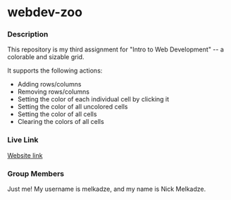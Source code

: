 # webdev-zoo

### Description

This repository is my third assignment for "Intro to Web Development" -- a colorable and sizable grid.

It supports the following actions:
* Adding rows/columns
* Removing rows/columns
* Setting the color of each individual cell by clicking it
* Setting the color of all uncolored cells
* Setting the color of all cells
* Clearing the colors of all cells

### Live Link
[Website link](https://melkadze.com/webdev-grid/)

### Group Members
Just me! My username is melkadze, and my name is Nick Melkadze.
